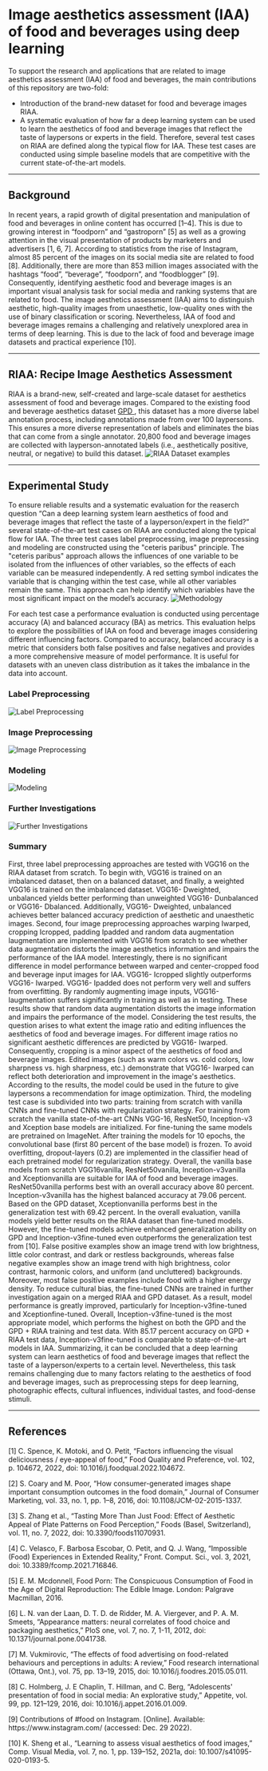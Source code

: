# Image aesthetics assessment (IAA) of food and beverages using deep learning

To support the research and applications that are related to image aesthetics assessment (IAA) of food and beverages, the main contributions of this repository are two-fold:

<ul>
  <li>Introduction of the brand-new dataset for food and beverage images RIAA.</li>
  <li>A systematic evaluation of how far a deep learning system can be used to learn the aesthetics of food and beverage images that reflect the taste of laypersons or experts in the field. Therefore, several test cases on RIAA are defined along the typical flow for IAA. These test cases are conducted using simple baseline models that are competitive with the current state-of-the-art models.</li>
</ul>

***
<h2>Background</h2>

In recent years, a rapid growth of digital presentation and manipulation of food and beverages in online content has occurred [1–4]. This is due to growing interest in “foodporn” and “gastroporn” [5] as well as a growing attention in the visual presentation of products by marketers and advertisers [1, 6, 7]. According to statistics from the rise of Instagram, almost 85 percent of the images on its social media site are related to food [8]. Additionally, there are more than 853 million images associated with the hashtags “food”, “beverage”, “foodporn”, and “foodblogger” [9]. Consequently, identifying aesthetic food and beverage images is an important visual analysis task for social media and ranking systems that are related to food. The image aesthetics assessment (IAA) aims to distinguish aesthetic, high-quality images from unaesthetic, low-quality ones with the use of binary classification or scoring. Nevertheless, IAA of food and beverage images remains a challenging and relatively unexplored area in terms of deep learning. This is due to the lack of food and beverage image datasets and practical experience [10].

***
<h2>RIAA: Recipe Image Aesthetics Assessment</h2>
RIAA is a brand-new, self-created and large-scale dataset for aesthetics assessment of food and beverage images. Compared to the existing food and beverage aesthetics dataset <a href="https://github.com/Openning07/GPA">GPD </a>, this dataset has a more diverse label annotation process, including annotations made from over 100 laypersons. This ensures a more diverse representation of labels and eliminates the bias that can come from a single annotator. 20,800 food and beverage images are collected with layperson-annotated labels (i.e., aesthetically positive, neutral, or negative) to build this dataset.
<img src="https://github.com/Jessi256/IAA_Of_Food_Beverages_Using_DL/blob/main/Images/RIAA%20Dataset%20Examples.png" alt="RIAA Dataset examples">



***

<h2>Experimental Study</h2>
To ensure reliable results and a systematic evaluation for the reaserch question “Can a deep learning system learn aesthetics of food and beverage images that reflect the taste of a layperson/expert in the field?” several state-of-the-art test cases on RIAA are conducted along the typical flow for IAA. The three test cases label preprocessing, image preprocessing and modeling are constructed using the "ceteris paribus" principle. The "ceteris paribus" approach allows the influences of one variable to be isolated from the influences of other variables, so the effects of each variable can be measured independently. A red setting symbol indicates the variable that is changing within the test case, while all other variables remain the same. This approach can help identify which variables have the most significant impact on the model’s accuracy.

<img src="https://github.com/Jessi256/IAA_Of_Food_Beverages_Using_DL/blob/main/Images/Methodology.png" alt="Methodology">

For each test case a performance evaluation is conducted using percentage accuracy (A) and balanced accuracy (BA) as metrics. This evaluation helps to explore the possibilities of IAA on food and beverage images considering different influencing factors. Compared to accuracy, balanced accuracy is a metric that considers both false positives and false negatives and provides a more comprehensive measure of model performance. It is useful for datasets with an uneven class distribution as it takes the imbalance in the data into account.

<h3>Label Preprocessing</h3>
<img src="https://github.com/Jessi256/IAA_Of_Food_Beverages_Using_DL/blob/main/Images/Label_Preprocessing.PNG" alt="Label Preprocessing">

<h3>Image Preprocessing</h3>
<img src="https://github.com/Jessi256/IAA_Of_Food_Beverages_Using_DL/blob/main/Images/Image_Preprocessing.PNG" alt="Image Preprocessing">

<h3>Modeling</h3>
<img src="https://github.com/Jessi256/IAA_Of_Food_Beverages_Using_DL/blob/main/Images/Modeling.PNG" alt="Modeling">

<h3>Further Investigations</h3>
<img src="https://github.com/Jessi256/IAA_Of_Food_Beverages_Using_DL/blob/main/Images/Further_Investigations.PNG" alt="Further Investigations">

<h3>Summary</h3>
First, three label preprocessing approaches are tested with VGG16 on the RIAA dataset from scratch. To begin with, VGG16 is trained on an imbalanced dataset, then on a balanced dataset, and finally, a weighted VGG16 is trained on the imbalanced dataset. VGG16- Dweighted, unbalanced yields better performing than unweighted VGG16- Dunbalanced or VGG16- Dbalanced. Additionally, VGG16- Dweighted, unbalanced achieves better balanced accuracy prediction of aesthetic and unaesthetic images.
Second, four image preprocessing approaches warping Iwarped, cropping Icropped, padding Ipadded and random data augmentation Iaugmentation are implemented with VGG16 from scratch to see whether data augmentation distorts the image aesthetics information and impairs the performance of the IAA model. Interestingly, there is no significant difference in model performance between warped and center-cropped food and beverage input images for IAA. VGG16- Icropped slightly outperforms VGG16- Iwarped. VGG16- Ipadded does not perform very well and suffers from overfitting. By randomly augmenting image inputs, VGG16- Iaugmentation suffers significantly in training as well as in testing. These results show that random data augmentation distorts the image information and impairs the performance of the model. Considering the test results, the question arises to what extent the image ratio and editing influences the aesthetics of food and beverage images. For different image ratios no significant aesthetic differences are predicted by VGG16- Iwarped. Consequently, cropping is a minor aspect of the aesthetics of food and beverage images. Edited images (such as warm colors vs. cold colors, low sharpness vs. high sharpness, etc.) demonstrate that VGG16- Iwarped can reflect both deterioration and improvement in the image's aesthetics. According to the results, the model could be used in the future to give laypersons a recommendation for image optimization.
Third, the modeling test case is subdivided into two parts: training from scratch with vanilla CNNs and fine-tuned CNNs with regularization strategy. For training from scratch the vanilla state-of-the-art CNNs VGG-16, ResNet50, Inception-v3 and Xception base models are initialized. For fine-tuning the same models are pretrained on ImageNet. After training the models for 10 epochs, the convolutional base (first 80 percent of the base model) is frozen. To avoid overfitting, dropout-layers (0.2) are implemented in the classifier head of each pretrained model for regularization strategy. Overall, the vanilla base models from scratch VGG16vanilla, ResNet50vanilla, Inception-v3vanilla and Xceptionvanilla are suitable for IAA of food and beverage images. ResNet50vanilla performs best with an overall accuracy above 80 percent. Inception-v3vanilla has the highest balanced accuracy at 79.06 percent. Based on the GPD dataset, Xceptionvanilla performs best in the generalization test with 69.42 percent. In the overall evaluation, vanilla models yield better results on the RIAA dataset than fine-tuned models. However, the fine-tuned models achieve enhanced generalization ability on GPD and Inception-v3fine-tuned even outperforms the generalization test from [10]. False positive examples show an image trend with low brightness, little color contrast, and dark or restless backgrounds, whereas false negative examples show an image trend with high brightness, color contrast, harmonic colors, and uniform (and uncluttered) backgrounds. Moreover, most false positive examples include food with a higher energy density. 
To reduce cultural bias, the fine-tuned CNNs are trained in further investigation again on a merged RIAA and GPD dataset. As a result, model performance is greatly improved, particularly for Inception-v3fine-tuned and Xceptionfine-tuned. Overall, Inception-v3fine-tuned is the most appropriate model, which performs the highest on both the GPD and the GPD + RIAA training and test data. With 85.17 percent accuracy on GPD + RIAA test data, Inception-v3fine-tuned is comparable to state-of-the-art models in IAA. 
Summarizing, it can be concluded that a deep learning system can learn aesthetics of food and beverage images that reflect the taste of a layperson/experts to a certain level. Nevertheless, this task remains challenging due to many factors relating to the aesthetics of food and beverage images, such as preprocessing steps for deep learning, photographic effects, cultural influences, individual tastes, and food-dense stimuli.

***
<h2>References</h2>
<p>[1]	C. Spence, K. Motoki, and O. Petit, “Factors influencing the visual deliciousness / eye-appeal of food,” Food Quality and Preference, vol. 102, p. 104672, 2022, doi: 10.1016/j.foodqual.2022.104672.</p>
<p>[2]	S. Coary and M. Poor, “How consumer-generated images shape important consumption outcomes in the food domain,” Journal of Consumer Marketing, vol. 33, no. 1, pp. 1–8, 2016, doi: 10.1108/JCM-02-2015-1337.</p>
<p>[3]	S. Zhang et al., “Tasting More Than Just Food: Effect of Aesthetic Appeal of Plate Patterns on Food Perception,” Foods (Basel, Switzerland), vol. 11, no. 7, 2022, doi: 10.3390/foods11070931.</p>
<p>[4]	C. Velasco, F. Barbosa Escobar, O. Petit, and Q. J. Wang, “Impossible (Food) Experiences in Extended Reality,” Front. Comput. Sci., vol. 3, 2021, doi: 10.3389/fcomp.2021.716846.</p>
<p>[5]	E. M. Mcdonnell, Food Porn: The Conspicuous Consumption of Food in the Age of Digital Reproduction: The Edible Image. London: Palgrave Macmillan, 2016.
<p>[6]	L. N. van der Laan, D. T. D. de Ridder, M. A. Viergever, and P. A. M. Smeets, “Appearance matters: neural correlates of food choice and packaging aesthetics,” PloS one, vol. 7, no. 7, 1-11, 2012, doi: 10.1371/journal.pone.0041738.</p>
<p>[7]	M. Vukmirovic, “The effects of food advertising on food-related behaviours and perceptions in adults: A review,” Food research international (Ottawa, Ont.), vol. 75, pp. 13–19, 2015, doi: 10.1016/j.foodres.2015.05.011.</p>
<p>[8]	C. Holmberg, J. E Chaplin, T. Hillman, and C. Berg, “Adolescents' presentation of food in social media: An explorative study,” Appetite, vol. 99, pp. 121–129, 2016, doi: 10.1016/j.appet.2016.01.009.</p>
<p>[9]	Contributions of #food on Instagram. [Online]. Available: https://www.instagram.com/ (accessed: Dec. 29 2022).</p>
<p>[10]	K. Sheng et al., “Learning to assess visual aesthetics of food images,” Comp. Visual Media, vol. 7, no. 1, pp. 139–152, 2021a, doi: 10.1007/s41095-020-0193-5.</p>
 
